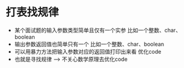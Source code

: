 # 打表找规律
- 某个面试题的输入参数类型简单且仅有一个实参  比如一个整数、char、boolean
- 输出参数返回值也简单只有一个  比如一个整数、char、boolean
- 可以用暴力方法把输入参数对应的返回值打印出来看 优化code
- 也就是寻找规律  --> 不关心数学原理去优化code
